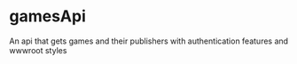 # gamesApi
An api that gets games and their publishers with authentication features and wwwroot styles
